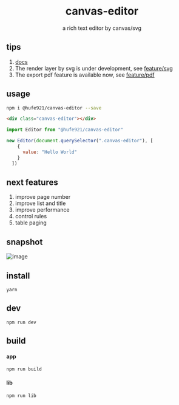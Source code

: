 <h1 align="center">canvas-editor</h1>

<p align="center"> a rich text editor by canvas/svg</p>

## tips

1. [docs](https://hufe.club/canvas-editor-docs/)
2. The render layer by svg is under development, see [feature/svg](https://github.com/Hufe921/canvas-editor/tree/feature/svg)
3. The export pdf feature is available now, see [feature/pdf](https://github.com/Hufe921/canvas-editor/tree/feature/pdf)

## usage

```bash
npm i @hufe921/canvas-editor --save
```
```html
<div class="canvas-editor"></div>
```
```javascript
import Editor from "@hufe921/canvas-editor"

new Editor(document.querySelector(".canvas-editor"), [
    {
      value: "Hello World"
    }
  ])
```

## next features

1. improve page number
2. improve list and title
3. improve performance
4. control rules
5. table paging

## snapshot

![image](https://github.com/Hufe921/canvas-editor/blob/main/src/assets/snapshots/main_v0.9.32.png)

## install

`yarn`

## dev

`npm run dev`

## build

#### app
`npm run build`

#### lib
`npm run lib`